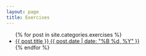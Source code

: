 ```yaml
---
layout: page
title: Exercises
---
```


<ul class="post-list">
{% for post in site.categories.exercises %} 
  <li><article><a href="{{ site.baseurl }}{{ post.url }}">{{ post.title }} <span class="entry-date"><time datetime="{{ post.date | date_to_xmlschema }}">{{ post.date | date: "%B %d, %Y" }}</time></span></a></article></li>
{% endfor %}
</ul>
